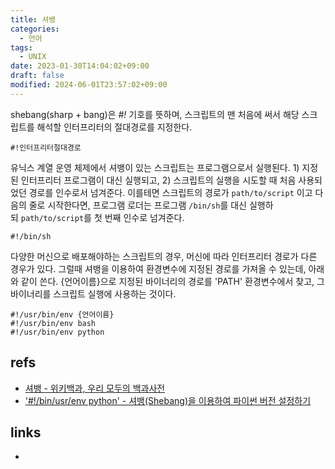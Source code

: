 ```yaml
---
title: 셔뱅
categories:
  - 언어
tags:
  - UNIX
date: 2023-01-30T14:04:02+09:00
draft: false
modified: 2024-06-01T23:57:02+09:00
---
```

shebang(sharp + bang)은 *#!* 기호를 뜻하며, 스크립트의 맨 처음에 써서 해당 스크립트를 해석할 인터프리터의 절대경로를 지정한다.
```
#!인터프리터절대경로
```

유닉스 계열 운영 체제에서 셔뱅이 있는 스크립트는 프로그램으로서 실행된다. 1) 지정된 인터프리터 프로그램이 대신 실행되고, 2) 스크립트의 실행을 시도할 때 처음 사용되었던 경로를 인수로서 넘겨준다. 이를테면 스크립트의 경로가 `path/to/script` 이고 다음의 줄로 시작한다면, 프로그램 로더는 프로그램 `/bin/sh`를 대신 실행하되 `path/to/script`를 첫 번째 인수로 넘겨준다.

```
#!/bin/sh
```

다양한 머신으로 배포해야하는 스크립트의 경우, 머신에 따라 인터프리터 경로가 다른 경우가 있다. 그럴때 셔뱅을 이용하여 환경변수에 지정된 경로를 가져올 수 있는데, 아래와 같이 쓴다. {언어이름}으로 지정된 바이너리의 경로를 'PATH' 환경변수에서 찾고, 그 바이너리를 스크립트 실행에 사용하는 것이다.
```
#!/usr/bin/env {언어이름}
#!/usr/bin/env bash
#!/usr/bin/env python
```

## refs
- [셔뱅 - 위키백과, 우리 모두의 백과사전](https://ko.wikipedia.org/wiki/%EC%85%94%EB%B1%85)
- ['#!/bin/usr/env python' - 셔뱅(Shebang)을 이용하여 파이썬 버전 설정하기](https://dev.plusblog.co.kr/5)


## links
- 
